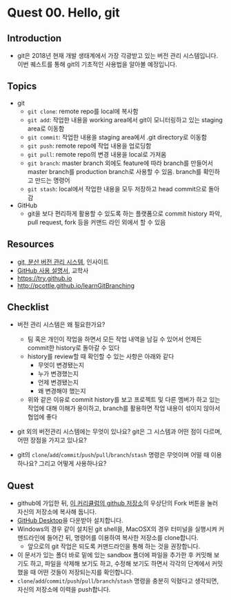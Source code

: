 # Quest 00. Hello, git


## Introduction
* git은 2018년 현재 개발 생태계에서 가장 각광받고 있는 버전 관리 시스템입니다. 이번 퀘스트를 통해 git의 기초적인 사용법을 알아볼 예정입니다.

## Topics
* git
  * `git clone`: remote repo를 local에 복사함
  * `git add`: 작업한 내용을 working area에서 git이 모니터링하고 있는 staging area로 이동함 
  * `git commit`: 작업한 내용을 staging area에서 .git directory로 이동함 
  * `git push`: remote repo에 작업 내용을 업로딩함
  * `git pull`: remote repo의 변경 내용을 local로 가져옴
  * `git branch`: master branch 외에도 feature에 따라 branch를 만들어서 master branch를 production branch로 사용할 수 있음. branch를 확인하고 만드는 명령어
  * `git stash`: local에서 작업한 내용을 모두 저장하고 head commit으로 돌아감
* GitHub
  * git을 보다 편리하게 활용할 수 있도록 하는 플랫폼으로 commit history 파악, pull request, fork 등을 커맨드 라인 외에서 할 수 있음

## Resources
* [git, 분산 버전 관리 시스템](http://www.yes24.com/24/goods/3676100?scode=032&OzSrank=1), 인사이트
* [GitHub 사용 설명서](http://www.yes24.com/24/Goods/17638082?Acode=101), 교학사
* https://try.github.io
* http://pcottle.github.io/learnGitBranching

## Checklist
* 버전 관리 시스템은 왜 필요한가요?
  * 팀 혹은 개인이 작업을 하면서 모든 작업 내역을 남길 수 있어서 언제든 commit한 history로 돌아갈 수 있다
  * history를 review할 때 확인할 수 있는 사항은 아래와 같다
    * 무엇이 변경됐는지 
    * 누가 변경했는지
    * 언제 변경됐는지
    * 왜 변경해야 했는지
  * 위와 같은 이유로 commit history를 보고 프로젝트 및 다른 멤버가 하고 있는 작업에 대해 이해가 용이하고, branch를 활용하면 작업 내용이 섞이지 않아서 협업에 좋다

* git 외의 버전관리 시스템에는 무엇이 있나요? git은 그 시스템과 어떤 점이 다르며, 어떤 장점을 가지고 있나요?


* git의 `clone`/`add`/`commit`/`push`/`pull`/`branch`/`stash` 명령은 무엇이며 어떨 때 이용하나요? 그리고 어떻게 사용하나요?

## Quest
* github에 가입한 뒤, [이 커리큘럼의 github 저장소](https://github.com/KnowRe/WebDevCurriculum)의 우상단의 Fork 버튼을 눌러 자신의 저장소에 복사해 둡니다.
* [GitHub Desktop](https://desktop.github.com/)을 다운받아 설치합니다.
* Windows의 경우 같이 설치된 git shell을, MacOSX의 경우 터미널을 실행시켜 커맨드라인에 들어간 뒤, 명령어를 이용하여 복사한 저장소를 clone합니다.
  * 앞으로의 git 작업은 되도록 커맨드라인을 통해 하는 것을 권장합니다.
* 이 문서가 있는 폴더 바로 밑에 있는 sandbox 폴더에 파일을 추가한 후 커밋해 보기도 하고, 파일을 삭제해 보기도 하고, 수정해 보기도 하면서 각각의 단계에서 커밋했을 때 어떤 것들이 저장되는지를 확인합니다.
* `clone`/`add`/`commit`/`push`/`pull`/`branch`/`stash` 명령을 충분히 익혔다고 생각되면, 자신의 저장소에 이력을 push합니다.
